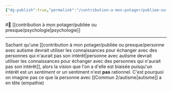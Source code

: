 ```yaml
---
{"dg-publish":true,"permalink":"/contribution-a-mon-potager/publiee-ou-presque/autiste-semble-sortir-avec-plus-d-excellence-de-situation-compliquee/"}
---
```


#🌲  [[contribution à mon potager/publiée ou presque/psychologie\|psychologie]]

---
Sachant qu'une [[contribution à mon potager/publiée ou presque/personne avec autisme devrait utiliser les connaissances pour échanger avec des personnes qui n'aurait pas son intérêt\|personne avec autisme devrait utiliser les connaissances pour échanger avec des personnes qui n'aurait pas son intérêt]], alors la vision que l'on a d'elle est biaisée puisqu'un intérêt est un *sentiment* or un sentiment n'est **pas** rationnel. C'est pourquoi on imagine pas ce que la personne avec [[Commun 2/autisme\|autisme]] a en tête (empathie)